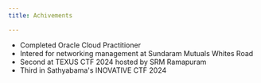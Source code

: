 ```yaml
---
title: Achivements

---
```



* Completed Oracle Cloud Practitioner 
* Intered for networking management at Sundaram Mutuals Whites Road 
* Second at TEXUS CTF 2024 hosted by SRM Ramapuram 
* Third in Sathyabama's INOVATIVE CTF 2024 
